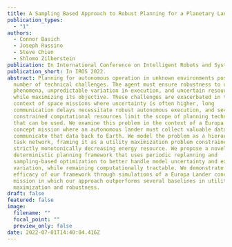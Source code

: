 ```yaml
---
title: A Sampling Based Approach to Robust Planning for a Planetary Lander
publication_types:
  - "1"
authors:
  - Connor Basich
  - Joseph Russino
  - Steve Chien
  - Shlomo Zilberstein
publication: In International Conference on Intelligent Robots and Systems (IROS). 2022.
publication_short: In IROS 2022.
abstract: Planning for autonomous operation in unknown environments poses a
  number of technical challenges. The agent must ensure robustness to unknown
  phenomena, unpredictable variation in execution, and uncertain resources, all
  while maximizing its objective. These challenges are exacerbated in the
  context of space missions where uncertainty is often higher, long
  communication delays necessitate robust autonomous execution, and severely
  constrained computational resources limit the scope of planning techniques
  that can be used. We examine this problem in the context of a Europa Lander
  concept mission where an autonomous lander must collect valuable data and
  communicate that data back to Earth. We model the problem as a hierarchical
  task network, framing it as a utility maximization problem constrained by a
  strictly monotonically decreasing energy resource. We propose a novel
  deterministic planning framework that uses periodic replanning and
  sampling-based optimization to better handle model uncertainty and execution
  variation, while remaining computationally tractable. We demonstrate the
  efficacy of our framework through simulations of a Europa Lander concept
  mission in which our approach outperforms several baselines in utility
  maximization and robustness.
draft: false
featured: false
image:
  filename: ""
  focal_point: ""
  preview_only: false
date: 2022-07-01T14:40:04.416Z
---
```

